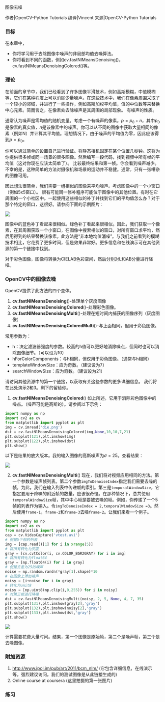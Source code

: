 图像去噪

作者|OpenCV-Python Tutorials 
编译|Vincent
来源|OpenCV-Python Tutorials 

### 目标
在本章中，
- 你将学习用于去除图像中噪声的非局部均值去噪算法。
- 你将看到不同的函数，例如cv.fastNlMeansDenoising()，cv.fastNlMeansDenoisingColored()等。

### 理论
在前面的章节中，我们已经看到了许多图像平滑技术，例如高斯模糊，中值模糊等，它们在某种程度上可以消除少量噪声。在这些技术中，我们在像素周围采取了一个较小的邻域，并进行了一些操作，例如高斯加权平均值，值的中位数等来替换中心元素。简而言之，在像素处去除噪声是其周围的局部现象。
有噪声的性质。

通常认为噪声是零均值的随机变量。考虑一个有噪声的像素，$p=p_0+n$，其中$p_0$是像素的真实值，$n$是该像素中的噪声。你可以从不同的图像中获取大量相同的像素（例如N）并计算其平均值。理想情况下，由于噪声的平均值为零，因此应该得到$p = p_0$。

你可以通过简单的设置自己进行验证。将静态相机固定在某个位置几秒钟。这将为你提供很多帧或同一场景的很多图像。然后编写一段代码，找到视频中所有帧的平均值（这对你现在应该太简单了）。
比较最终结果和第一帧。你会看到噪声减少。不幸的是，这种简单的方法对摄像机和场景的运动并不稳健。通常，只有一张嘈杂的图像可用。

因此想法很简单，我们需要一组相似的图像来平均噪声。考虑图像中的一个小窗口（例如5x5窗口）。
很有可能同一修补程序可能位于图像中的其他位置。有时在它周围的一个小社区中。一起使用这些相似的补丁并找到它们的平均值怎么办？对于那个特定的窗口，这很好。请参阅下面的示例图片：

![](9_1_%E5%9B%BE%E5%83%8F%E5%8E%BB%E5%99%AA.assets/nlm_patch-1695540020580-45.jpg)

图像中的蓝色补丁看起来很相似。绿色补丁看起来很相似。因此，我们获取一个像素，在其周围获取一个小窗口，在图像中搜索相似的窗口，对所有窗口求平均，然后用得到的结果替换该像素。此方法是“非本地均值消噪”。与我们之前看到的模糊技术相比，它花费了更多时间，但是效果非常好。更多信息和在线演示可在其他资源的第一个链接中找到。

对于彩色图像，图像将转换为CIELAB色彩空间，然后分别对L和AB分量进行降噪。

### OpenCV中的图像去噪
OpenCV提供了此方法的四个变体。

1. **cv.fastNlMeansDenoising**()-处理单个灰度图像
2. **cv.fastNlMeansDenoisingColored**()-处理彩色图像。
3. **cv.fastNlMeansDenoisingMulti**()-处理在短时间内捕获的图像序列（灰度图像）
4. **cv.fastNlMeansDenoisingColoredMulti**()-与上面相同，但用于彩色图像。

常用参数为：
- h：决定滤波器强度的参数。较高的h值可以更好地消除噪点，但同时也可以消除图像细节。（可以设为10）
- hForColorComponents：与h相同，但仅用于彩色图像。（通常与h相同）
- templateWindowSize：应为奇数。（建议设为7）
- searchWindowSize：应为奇数。（建议设为21）

请访问其他资源中的第一个链接，以获取有关这些参数的更多详细信息。
我们将在此处演示2和3。剩下的留给你。

1. **cv.fastNlMeansDenoisingColored**()
如上所述，它用于消除彩色图像中的噪点。（噪声可能是高斯的）。请参阅以下示例：

```python
import numpy as np
import cv2 as cv
from matplotlib import pyplot as plt
img = cv.imread('die.png')
dst = cv.fastNlMeansDenoisingColored(img,None,10,10,7,21)
plt.subplot(121),plt.imshow(img)
plt.subplot(122),plt.imshow(dst)
plt.show()
```

以下是结果的放大版本。我的输入图像的高斯噪声为$σ= 25$。查看结果：

![](9_1_%E5%9B%BE%E5%83%8F%E5%8E%BB%E5%99%AA.assets/nlm_result1.jpg)

2. **cv.fastNlMeansDenoisingMulti**()
现在，我们将对视频应用相同的方法。第一个参数是噪声帧列表。第二个参数`imgToDenoiseIndex`指定我们需要去噪的帧，为此，我们在输入列表中传递帧的索引。第三是`temporalWindowSize`，它指定要用于降噪的附近帧的数量。应该很奇怪。在那种情况下，总共使用`temporalWindowSize`帧，其中中心帧是要被去噪的帧。例如，你传递了一个5帧的列表作为输入。令`imgToDenoiseIndex = 2,temporalWindowSize =3`。然后使用`frame-1`，`frame-2`和`frame-3`去噪`frame-2`。让我们来看一个例子。
```python
import numpy as np
import cv2 as cv
from matplotlib import pyplot as plt
cap = cv.VideoCapture('vtest.avi')
# 创建5个帧的列表
img = [cap.read()[1] for i in xrange(5)]
# 将所有转化为灰度
gray = [cv.cvtColor(i, cv.COLOR_BGR2GRAY) for i in img]
# 将所有转化为float64
gray = [np.float64(i) for i in gray]
# 创建方差为25的噪声
noise = np.random.randn(*gray[1].shape)*10
# 在图像上添加噪声
noisy = [i+noise for i in gray]
# 转化为unit8
noisy = [np.uint8(np.clip(i,0,255)) for i in noisy]
# 对第三帧进行降噪
dst = cv.fastNlMeansDenoisingMulti(noisy, 2, 5, None, 4, 7, 35)
plt.subplot(131),plt.imshow(gray[2],'gray')
plt.subplot(132),plt.imshow(noisy[2],'gray')
plt.subplot(133),plt.imshow(dst,'gray')
plt.show()
```

![](9_1_%E5%9B%BE%E5%83%8F%E5%8E%BB%E5%99%AA.assets/nlm_multi.jpg)

计算需要花费大量时间。结果，第一个图像是原始帧，第二个是噪声帧，第三个是去噪图像。

### 附加资源
1. http://www.ipol.im/pub/art/2011/bcm_nlm/ (它包含详细信息，在线演示等。强烈建议访问。我们的测试图像是从此链接生成的)
2. Online course at coursera (这里拍摄的第一张图片)

### 练习